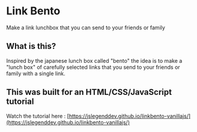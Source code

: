 # Link Bento

Make a link lunchbox that you can send to your friends or family

## What is this?

Inspired by the japanese lunch box called "bento" the idea is to make a "lunch box" of carefully selected links that you send to your friends or family with a single link. 

## This was built for an HTML/CSS/JavaScript tutorial

Watch the tutorial here : [https://jslegenddev.github.io/linkbento-vanillajs/](https://jslegenddev.github.io/linkbento-vanillajs/)
